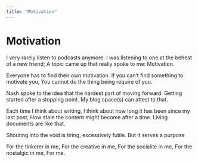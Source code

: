 ```yaml
---
title: "Motivation"
---
```


# Motivation

I very rarely listen to podcasts anymore.
I was listening to one at the behest of a new friend;
A topic came up that really spoke to me:
Motivation.

Everyone has to find their own motivation.
If you can’t find something to motivate you,
You cannot do the thing being require of you.

Nash spoke to the idea that the hardest part of moving forward:
Getting started after a stopping point. 
My blog space(s) can attest to that.

Each time I think about writing,
I think about how long it has been since my last post,
How stale the content might become after a time.
Living documents are like that.

Shouting into the void is tiring,
excessively futile.
But it serves a purpose

For the tinkerer in me,
For the creative in me,
For the socialite in me,
For the nostalgic in me,
For me.
